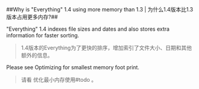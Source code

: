 ##Why is "Everything" 1.4 using more memory than 1.3 | 为什么1.4版本比1.3版本占用更多内存?##

"Everything" 1.4 indexes file sizes and dates and also stores extra information for faster sorting.

> 1.4版本的Everything为了更快的排序，增加索引了文件大小、日期和其他额外的信息。

Please see Optimizing for smallest memory foot print.

> 请看 优化最小内存使用#todo 。